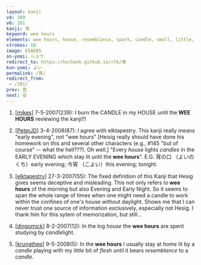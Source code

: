 ```yaml
---
layout: kanji
v4: 189
v6: 201
kanji: 宵
keyword: wee hours
elements: wee hours, house, resemblance, spark, candle, small, little, moon, month, flesh, part of the body
strokes: 10
image: E5AEB5
on-yomi: ショウ
redirect_to: https://hochanh.github.io/rtk/宵
kun-yomi: よい
permalink: /宵/
redirect_from:
 - /201/
prev: 宣
next: 安
---
```


1) [<a href="http://kanji.koohii.com/profile/mikes">mikes</a>] 7-5-2007(239): I burn the CANDLE in my HOUSE until the<strong> WEE HOURS</strong> reviewing the kanji!!!

2) [<a href="http://kanji.koohii.com/profile/PeterJD">PeterJD</a>] 3-4-2008(87): I agree with elktapestry. This kanji really means &quot;early evening&quot;, not &quot;wee hours&quot; [Heisig really should have done his homework on this and several other characters (e.g., #145 &quot;but of course&quot; -- what the hell???). Oh well.] &quot;Every <em>house</em> lights <em>candles</em> in the EARLY EVENING which stay lit until the<strong> wee hours</strong>&quot;. E.G. 宵の口 （よいのくち）early evening; 今宵 （こよい）this evening; tonight.

3) [<a href="http://kanji.koohii.com/profile/elktapestry">elktapestry</a>] 27-3-2007(55): The fixed definition of this Kanji that Hesig gives seems deceptive and misleading. This not only refers to<strong> wee hours</strong> of the morning but also Evening and Early Night. So it seems to span the whole range of times when one might need a candle to work within the confines of one&#039;s house without daylight. Shows me that I can never trust one source of information exclusively, especially not Hesig. I thank him for this sytem of memorization, but still...

4) [<a href="http://kanji.koohii.com/profile/dingomick">dingomick</a>] 8-2-2007(12): In the log <em>house</em> the <strong>wee hours</strong> are spent studying by <em>candle</em>light.

5) [<a href="http://kanji.koohii.com/profile/krungthep">krungthep</a>] 9-5-2008(5): In the<strong> wee hours</strong> I usually stay at <em>home</em> lit by a <em>candle</em> playing with my <em>little</em> bit of <em>flesh</em> until it bears <em>resemblance</em> to a <em>candle</em>.

